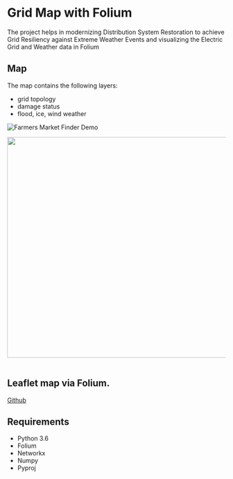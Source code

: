 # Grid Map with Folium

The project helps in modernizing Distribution System Restoration to achieve Grid Resiliency against Extreme Weather Events and visualizing the Electric Grid and Weather data in Folium


## Map 
The map contains the following layers:

* grid topology
* damage status
* flood, ice, wind weather

![Farmers Market Finder Demo](data/folium.gif)

<img src=data/folium.gif  height="508" width="960">
 
 
 
## Leaflet map via Folium.
[Github](https://github.com/python-visualization/folium)


## Requirements
  - Python 3.6
  - Folium
  - Networkx
  - Numpy
  - Pyproj
